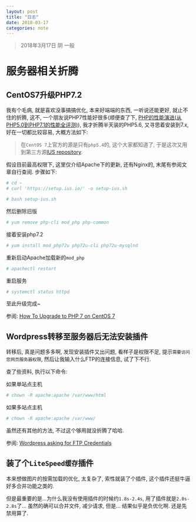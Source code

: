 ```yaml
---
layout: post
title: "日志"
date: 2018-03-17
categories: note
---
```

> 2018年3月17日 阴 一般

# 服务器相关折腾

## CentOS7升级PHP7.2

我有个毛病, 就是喜欢没事搞搞优化, 本来好端端的东西, 一听说还能更好, 就止不住的折腾, 这不, 一个朋友说PHP7性能好很多(顺便查了下, [PHP的性能演进(从PHP5.0到PHP7.1的性能全评测)](http://www.laruence.com/2016/12/18/3137.html)), 我才折腾半天装的PHP5.6, 又寻思着安装到7.x, 好在一切都比较容易, 大概方法如下:

> 在`CentOS 7`上官方的源是只有`php5.4`的, 这个大家都知道了, 于是这次又用到第三方源[IUS repository](https://ius.io/).

假设目前最高权限下, 这里仅介绍Apache下的更新, 还有Nginx的, 末尾有参阅文章自行查阅. 步骤如下:

```bash
# cd ~
# curl 'https://setup.ius.io/' -o setup-ius.sh

# bash setup-ius.sh
```

然后删除旧版

```bash
# yum remove php-cli mod_php php-common
```

接着安装php7.2

```bash
# yum install mod_php72u php72u-cli php72u-mysqlnd
```

重新启动Apache加载新的`mod_php`

```bash
# apachectl restart
```

重启服务

```bash
# systemctl status httpd
```

至此升级完成~

参阅: [How To Upgrade to PHP 7 on CentOS 7](https://www.digitalocean.com/community/tutorials/how-to-upgrade-to-php-7-on-centos-7)

## Wordpress转移至服务器后无法安装插件

转移后, 真是问题多多啊, 发现安装插件又出问题, 看样子是权限不足, 提示`需要访问您网页服务器权限`, 然后让我输入什么FTP的连接信息, 试了下不行.

查了些资料, 执行以下命令:

如果单站点主机

```bash
# chown -R apache:apache /var/www/html
```

如果多站点主机

```bash
# chown -R apache:apache /var/www/
```

虽然还有其他的方法, 不过这个够用就没折腾了哈哈.

参阅: [Wordpress asking for FTP Credentials](https://www.digitalocean.com/community/questions/wordpress-asking-for-ftp-credentials)

## 装了个`LiteSpeed缓存`插件

本来想做图片的按需加载的优化, 太复杂了, 索性就装了个插件, 这个插件还挺牛逼好多合并功能之类的.

但是最重要的是...为什么我没有使用插件的时候约`1.8s-2.4s`, 用了插件就是`2.0s-2.8s`了... 虽然的确可以合并文件, 减少请求, 但是... 结果似乎是负优化啊. 还是先禁用算了.